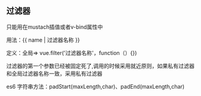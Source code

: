 ##  过滤器

只能用在mustach插值或者v-bind属性中

用法：{{ name | 过滤器名称 }}    

定义：全局=> vue.filter('过滤器名称'，function（）{})

过滤器的第一个参数已经被固定死了,调用的时候采用就近原则，如果私有过滤器和全局过滤器名称一致，采用私有过滤器

es6 字符串方法：padStart(maxLength,char)、padEnd(maxLength,char)